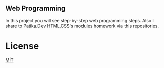 ## Web Programming
In this project you will see step-by-step web programming steps.
Also I share to Patika.Dev HTML,CSS's modules homework via this repositories.



# License

[MİT](https://choosealicense.com/licenses/mit/)
